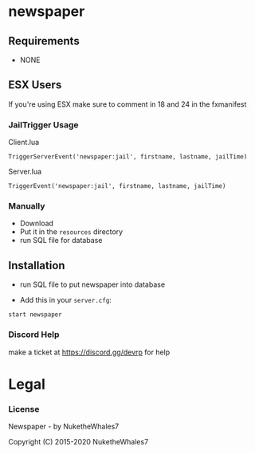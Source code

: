 # newspaper

## Requirements
- NONE

## ESX Users
If you're using ESX make sure to comment in 18 and 24 in the fxmanifest

### JailTrigger Usage
Client.lua
```
TriggerServerEvent('newspaper:jail', firstname, lastname, jailTime)
```
Server.lua
```
TriggerEvent('newspaper:jail', firstname, lastname, jailTime)
```
### Manually
- Download
- Put it in the `resources` directory
- run SQL file for database

## Installation
- run SQL file to put newspaper into database

- Add this in your `server.cfg`:
```
start newspaper
```

### Discord Help

make a ticket at https://discord.gg/devrp for help

# Legal
### License
Newspaper - by NuketheWhales7

Copyright (C) 2015-2020 NuketheWhales7
